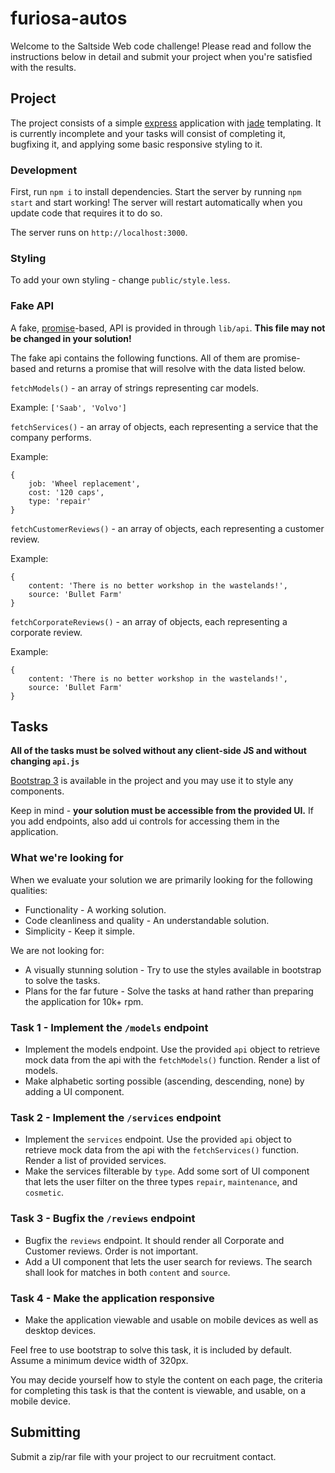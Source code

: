 # furiosa-autos

Welcome to the Saltside Web code challenge! Please read and follow the instructions below in detail and submit your project when you're satisfied with the results.

## Project

The project consists of a simple [express](http://expressjs.com/en/index.html) application with [jade](http://jade-lang.com/) templating. It is currently incomplete and your tasks will consist of completing it, bugfixing it, and applying some basic responsive styling to it.

### Development
First, run `npm i` to install dependencies. Start the server by running `npm start` and start working! The server will restart automatically when you update code that requires it to do so.

The server runs on `http://localhost:3000`.

### Styling
To add your own styling - change `public/style.less`.

### Fake API
A fake, [promise](https://developer.mozilla.org/en/docs/Web/JavaScript/Reference/Global_Objects/Promise)-based, API is provided in through `lib/api`.
__This file may not be changed in your solution!__

The fake api contains the following functions. All of them are promise-based and returns a promise that will resolve with the data listed below.

`fetchModels()` - an array of strings representing car models.

Example: `['Saab', 'Volvo']`

`fetchServices()` - an array of objects, each representing a service that the company performs.

Example:
```
{
	job: 'Wheel replacement',
	cost: '120 caps',
	type: 'repair'
}
```

`fetchCustomerReviews()` - an array of objects, each representing a customer review. 

Example:
```
{
	content: 'There is no better workshop in the wastelands!',
	source: 'Bullet Farm'
}
```

`fetchCorporateReviews()` - an array of objects, each representing a corporate review.

Example:
```
{
	content: 'There is no better workshop in the wastelands!',
	source: 'Bullet Farm'
}
```

## Tasks

__All of the tasks must be solved without any client-side JS and without changing `api.js`__

[Bootstrap 3](http://getbootstrap.com/css/) is available in the project and you may use it to style any components.

Keep in mind - __your solution must be accessible from the provided UI.__ If you add endpoints, also add ui controls for accessing them in the application.

### What we're looking for
When we evaluate your solution we are primarily looking for the following qualities:
* Functionality - A working solution.
* Code cleanliness and quality - An understandable solution.
* Simplicity - Keep it simple.

We are not looking for:
* A visually stunning solution - Try to use the styles available in bootstrap to solve the tasks.
* Plans for the far future - Solve the tasks at hand rather than preparing the application for 10k+ rpm.

### Task 1 - Implement the `/models` endpoint
* Implement the models endpoint. Use the provided `api` object to retrieve mock data from the api with the `fetchModels()` function. Render a list of models.
* Make alphabetic sorting possible (ascending, descending, none) by adding a UI component.

### Task 2 - Implement the `/services` endpoint
* Implement the `services` endpoint. Use the provided `api` object to retrieve mock data from the api with the `fetchServices()` function. Render a list of provided services.
* Make the services filterable by `type`. Add some sort of UI component that lets the user filter on the three types `repair`, `maintenance`, and `cosmetic`.

### Task 3 - Bugfix the `/reviews` endpoint
* Bugfix the `reviews` endpoint. It should render all Corporate and Customer reviews. Order is not important.
* Add a UI component that lets the user search for reviews. The search shall look for matches in both `content` and `source`.

### Task 4 - Make the application responsive
* Make the application viewable and usable on mobile devices as well as desktop devices.

Feel free to use bootstrap to solve this task, it is included by default. Assume a minimum device width of 320px.

You may decide yourself how to style the content on each page, the criteria for completing this task is that the content is viewable, and usable, on a mobile device.

## Submitting
Submit a zip/rar file with your project to our recruitment contact.
